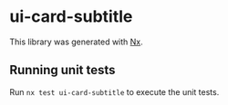 # ui-card-subtitle

This library was generated with [Nx](https://nx.dev).

## Running unit tests

Run `nx test ui-card-subtitle` to execute the unit tests.
